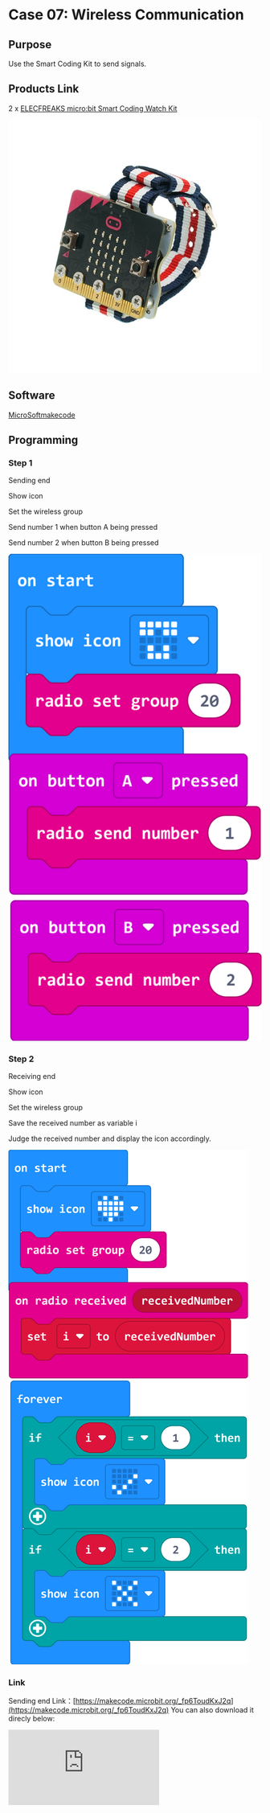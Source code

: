 # Case 07: Wireless Communication

## Purpose

 Use the Smart Coding Kit to send signals.

## Products Link

2 x [ELECFREAKS micro:bit Smart Coding Watch Kit](https://shop.elecfreaks.com/products/elecfreaks-micro-bit-smart-coding-watch-kit-without-micro-bit-board?_pos=2&_sid=ce4e7cb69&_ss=r)


![](./images/smart_coding_kit_case_07_01.png)


## Software

[MicroSoftmakecode](https://makecode.microbit.org/#)

## Programming

### Step 1
 Sending end

 Show icon

 Set the wireless group

 Send number 1 when button A being pressed

 Send number 2 when button B being pressed

  ![](./images/smart_coding_kit_case_07_02.png)

### Step 2
 Receiving end

 Show icon

 Set the wireless group

 Save the received number as variable i

 Judge the received number and display the icon accordingly.

  ![](./images/smart_coding_kit_case_07_03.png)




### Link
 Sending end
 Link：[https://makecode.microbit.org/_fp6ToudKxJ2q](https://makecode.microbit.org/_fp6ToudKxJ2q)
 You can also download it direcly below:

<div
    style={{
        position: 'relative',
        paddingBottom: '60%',
        overflow: 'hidden',
    }}
>
    <iframe
        src="https://makecode.microbit.org/_fp6ToudKxJ2q"
        frameborder="0"
        sandbox="allow-popups allow-forms allow-scripts allow-same-origin"
        style={{
            position: 'absolute',
            width: '100%',
            height: '100%',
        }}
    />
</div>

 Receiving end

 Link：[https://makecode.microbit.org/_PRKLaPWo8fcx](https://makecode.microbit.org/_PRKLaPWo8fcx)

 You can also download it direcly below:

<div
    style={{
        position: 'relative',
        paddingBottom: '60%',
        overflow: 'hidden',
    }}
>
    <iframe
        src="https://makecode.microbit.org/_PRKLaPWo8fcx"
        frameborder="0"
        sandbox="allow-popups allow-forms allow-scripts allow-same-origin"
        style={{
            position: 'absolute',
            width: '100%',
            height: '100%',
        }}
    />
</div>

## Result


 While button A or B in the sending end being pressed, an icon of `√` or `×` displays on the receiving end.





## Exploration




## FAQ




## Relevant File
